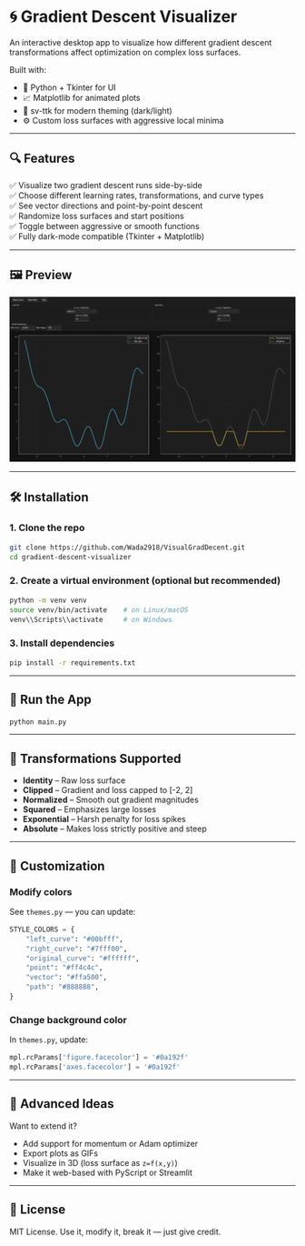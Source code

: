# 🌀 Gradient Descent Visualizer

An interactive desktop app to visualize how different gradient descent transformations affect optimization on complex loss surfaces.

Built with:
- 🧠 Python + Tkinter for UI
- 📈 Matplotlib for animated plots
- 🎨 sv-ttk for modern theming (dark/light)
- ⚙️ Custom loss surfaces with aggressive local minima

---

## 🔍 Features

✅ Visualize two gradient descent runs side-by-side  
✅ Choose different learning rates, transformations, and curve types  
✅ See vector directions and point-by-point descent  
✅ Randomize loss surfaces and start positions  
✅ Toggle between aggressive or smooth functions  
✅ Fully dark-mode compatible (Tkinter + Matplotlib)

---

## 🖼 Preview

![Descent Preview](preview.png)

---

## 🛠 Installation

### 1. Clone the repo

```bash
git clone https://github.com/Wada2918/VisualGradDecent.git
cd gradient-descent-visualizer
```

### 2. Create a virtual environment (optional but recommended)

```bash
python -m venv venv
source venv/bin/activate    # on Linux/macOS
venv\\Scripts\\activate     # on Windows
```

### 3. Install dependencies

```bash
pip install -r requirements.txt
```

---

## 🚀 Run the App

```bash
python main.py
```

---

## 🧠 Transformations Supported

- **Identity** – Raw loss surface  
- **Clipped** – Gradient and loss capped to [-2, 2]  
- **Normalized** – Smooth out gradient magnitudes  
- **Squared** – Emphasizes large losses  
- **Exponential** – Harsh penalty for loss spikes  
- **Absolute** – Makes loss strictly positive and steep  

---

## 🎨 Customization

### Modify colors
See `themes.py` — you can update:

```python
STYLE_COLORS = {
    "left_curve": "#00bfff",
    "right_curve": "#7fff00",
    "original_curve": "#ffffff",
    "point": "#ff4c4c",
    "vector": "#ffa500",
    "path": "#888888",
}
```

### Change background color
In `themes.py`, update:

```python
mpl.rcParams['figure.facecolor'] = '#0a192f'
mpl.rcParams['axes.facecolor'] = '#0a192f'
```

---

## 🧪 Advanced Ideas

Want to extend it?
- Add support for momentum or Adam optimizer
- Export plots as GIFs
- Visualize in 3D (loss surface as `z=f(x,y)`)
- Make it web-based with PyScript or Streamlit

---

## 📄 License

MIT License. Use it, modify it, break it — just give credit.
